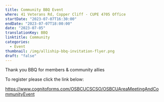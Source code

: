 ```yaml
---
title: Community BBQ Event
where: 41 Veterans Rd, Copper Cliff - CUPE 4705 Office
startDate: "2023-07-07T16:30:00"
endDate: "2023-07-07T18:00:00"
date: "2023-07-05"
translationKey: BBQ
linktitle: Community
categories:
  - Event
thumbnail: /img/alliship-bbq-invitation-flyer.png
draft: "false"
---
```

Thank you BBQ for members & community allies

To register please click the link below:

<https://www.cognitoforms.com/OSBCUCSCSO/OSBCUAreaMeetingAndCommunityEvent>
